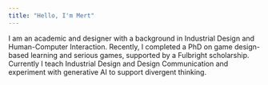 ```yaml
---
title: "Hello, I'm Mert"
---
```


I am an academic and designer with a background in Industrial Design and Human-Computer Interaction. Recently, I completed a PhD on game design-based learning and serious games, supported by a Fulbright scholarship. Currently I teach Industrial Design and Design Communication and experiment with generative AI to support divergent thinking.

